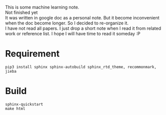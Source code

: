 This is some machine learning note.  
Not finished yet  
It was written in google doc as a personal note. But it become inconvenient when the doc become longer. So I decided to re-organize it.  
I have not read all papers. I just drop a short note when I read it from related work or reference list. I hope I will have time to read it someday :P  

# Requirement
`pip3 install sphinx sphinx-autobuild sphinx_rtd_theme, recommonmark, jieba`

# Build
`sphinx-quickstart`  
`make html`